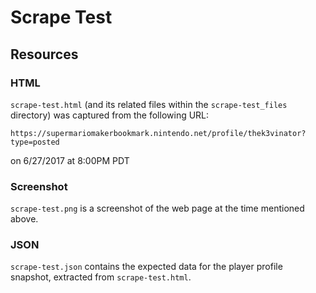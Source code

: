 # Scrape Test

## Resources

### HTML

`scrape-test.html` (and its related files within the `scrape-test_files` directory) was captured from the following URL:

```
https://supermariomakerbookmark.nintendo.net/profile/thek3vinator?type=posted
```

on 6/27/2017 at 8:00PM PDT

### Screenshot

`scrape-test.png` is a screenshot of the web page at the time mentioned above.

### JSON

`scrape-test.json` contains the expected data for the player profile snapshot, extracted from `scrape-test.html`.